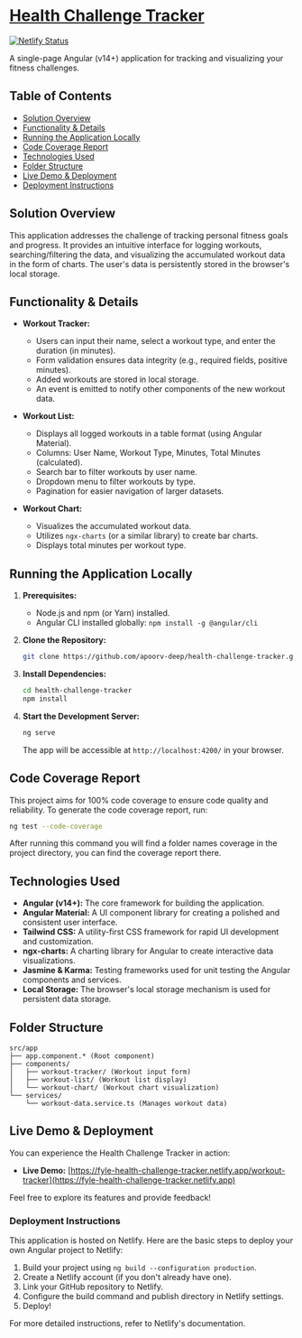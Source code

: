 # [Health Challenge Tracker](https://fyle-health-challenge-tracker.netlify.app/workout-tracker)
[![Netlify Status](https://api.netlify.com/api/v1/badges/1bd225b7-56d3-410e-afdd-c73108f9c5d3/deploy-status)](https://app.netlify.com/sites/fyle-health-challenge-tracker/deploys)

A single-page Angular (v14+) application for tracking and visualizing your fitness challenges.

## Table of Contents

- [Solution Overview](#solution-overview)
- [Functionality & Details](#functionality--details)
- [Running the Application Locally](#running-the-application-locally)
- [Code Coverage Report](#code-coverage-report)
- [Technologies Used](#technologies-used)
- [Folder Structure](#folder-structure)
- [Live Demo & Deployment](#live-demo--deployment)
- [Deployment Instructions](#deployment-instructions)

## Solution Overview

This application addresses the challenge of tracking personal fitness goals and progress. It provides an intuitive interface for logging workouts, searching/filtering the data, and visualizing the accumulated workout data in the form of charts. The user's data is persistently stored in the browser's local storage.

## Functionality & Details

- **Workout Tracker:**
    - Users can input their name, select a workout type, and enter the duration (in minutes).
    - Form validation ensures data integrity (e.g., required fields, positive minutes).
    - Added workouts are stored in local storage.
    - An event is emitted to notify other components of the new workout data.

- **Workout List:**
    - Displays all logged workouts in a table format (using Angular Material).
    - Columns: User Name, Workout Type, Minutes, Total Minutes (calculated).
    - Search bar to filter workouts by user name.
    - Dropdown menu to filter workouts by type.
    - Pagination for easier navigation of larger datasets.

- **Workout Chart:**
    - Visualizes the accumulated workout data.
    - Utilizes `ngx-charts` (or a similar library) to create bar charts.
    - Displays total minutes per workout type.

## Running the Application Locally

1.  **Prerequisites:**
    - Node.js and npm (or Yarn) installed.
    - Angular CLI installed globally: `npm install -g @angular/cli`

2.  **Clone the Repository:**
    ```bash
    git clone https://github.com/apoorv-deep/health-challenge-tracker.git
    ```

3.  **Install Dependencies:**
    ```bash
    cd health-challenge-tracker
    npm install
    ```

4.  **Start the Development Server:**
    ```bash
    ng serve
    ```

    The app will be accessible at `http://localhost:4200/` in your browser.

## Code Coverage Report

This project aims for 100% code coverage to ensure code quality and reliability. To generate the code coverage report, run:

```bash
ng test --code-coverage
```

After running this command you will find a folder names coverage in the project directory, you can find the coverage report there.

## Technologies Used

- **Angular (v14+):**  The core framework for building the application.
- **Angular Material:**  A UI component library for creating a polished and consistent user interface.
- **Tailwind CSS:** A utility-first CSS framework for rapid UI development and customization.
- **ngx-charts:** A charting library for Angular to create interactive data visualizations.
- **Jasmine & Karma:**  Testing frameworks used for unit testing the Angular components and services.
- **Local Storage:** The browser's local storage mechanism is used for persistent data storage.

## Folder Structure

    src/app
    ├── app.component.* (Root component)
    ├── components/
    │   ├── workout-tracker/ (Workout input form)
    │   ├── workout-list/ (Workout list display)
    │   └── workout-chart/ (Workout chart visualization)
    └── services/
        └── workout-data.service.ts (Manages workout data)
## Live Demo & Deployment

You can experience the Health Challenge Tracker in action:

- **Live Demo:** [https://fyle-health-challenge-tracker.netlify.app/workout-tracker](https://fyle-health-challenge-tracker.netlify.app)

Feel free to explore its features and provide feedback!

### Deployment Instructions

This application is hosted on Netlify.  Here are the basic steps to deploy your own Angular project to Netlify:

1. Build your project using `ng build --configuration production`.
2. Create a Netlify account (if you don't already have one).
3. Link your GitHub repository to Netlify.
4. Configure the build command and publish directory in Netlify settings.
5. Deploy! 

For more detailed instructions, refer to Netlify's documentation.

